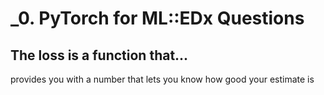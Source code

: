 # _0. PyTorch for ML::EDx Questions

## The loss is a function that...
provides you with a number that lets you know how good your estimate is